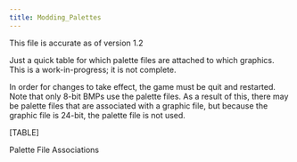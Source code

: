 ```yaml
---
title: Modding_Palettes
---
```

This file is accurate as of version 1.2

Just a quick table for which palette files are attached to which
graphics. This is a work-in-progress; it is not complete.

In order for changes to take effect, the game must be quit and
restarted. Note that only 8-bit BMPs use the palette files. As a result
of this, there may be palette files that are associated with a graphic
file, but because the graphic file is 24-bit, the palette file is not
used.

[TABLE]

Palette File Associations
